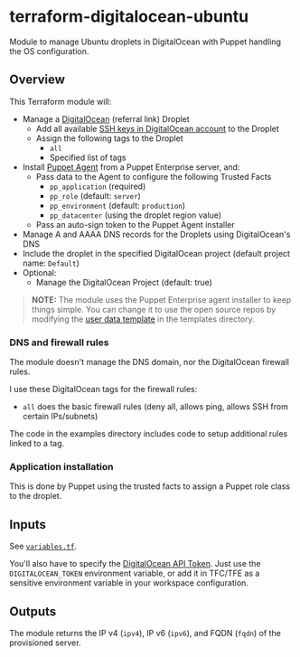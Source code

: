 # terraform-digitalocean-ubuntu

Module to manage Ubuntu droplets in DigitalOcean with Puppet handling the OS configuration.

## Overview

This Terraform module will:

- Manage a [DigitalOcean](https://m.do.co/c/bb184ec400b6) (referral link) Droplet
  - Add all available [SSH keys in DigitalOcean account](https://cloud.digitalocean.com/account/security) to the Droplet
  - Assign the following tags to the Droplet
    - `all`
    - Specified list of tags
- Install [Puppet Agent](https://puppet.com) from a Puppet Enterprise server, and:
  - Pass data to the Agent to configure the following Trusted Facts
    - `pp_application` (required)
    - `pp_role` (default: `server`)
    - `pp_environment` (default: `production`)
    - `pp_datacenter` (using the droplet region value)
  - Pass an auto-sign token to the Puppet Agent installer
- Manage A and AAAA DNS records for the Droplets using DigitalOcean's DNS
- Include the droplet in the specified DigitalOcean project (default project name: `Default`)
- Optional:
  - Manage the DigitalOcean Project (default: true)

> **NOTE:** The module uses the Puppet Enterprise agent installer to keep things simple. You can change it to use the open source repos by modifying the [user data template](./templates/userdata.tpl) in the templates directory.

### DNS and firewall rules

The module doesn't manage the DNS domain, nor the DigitalOcean firewall rules.

I use these DigitalOcean tags for the firewall rules:

- `all` does the basic firewall rules (deny all, allows ping, allows SSH from certain IPs/subnets)

The code in the examples directory includes code to setup additional rules linked to a tag.

### Application installation

This is done by Puppet using the trusted facts to assign a Puppet role class to the droplet.

## Inputs

See [`variables.tf`](variables.tf).

You'll also have to specify the [DigitalOcean API Token](https://cloud.digitalocean.com/account/api/tokens). Just use the `DIGITALOCEAN_TOKEN` environment variable, or add it in TFC/TFE as a sensitive environment variable in your workspace configuration.

## Outputs

The module returns the IP v4 (`ipv4`), IP v6 (`ipv6`), and FQDN (`fqdn`) of the provisioned server.
